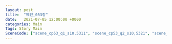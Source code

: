 ```yaml
---
layout: post
title:  "메인_053장"
date:   2021-07-05 12:00:00 +0000
categories: Main
Tags: Story Main
SceneCode: ["scene_cp53_q1_s10,5311", "scene_cp53_q2_s10,5321", "scene_cp53_q2_s20,5322", "scene_cp53_q3_s10,5331", "scene_cp53_q4_s10,5341", "scene_cp53_q4_s20,5342", "scene_cp53_q4_s30,5343"]
---
```

